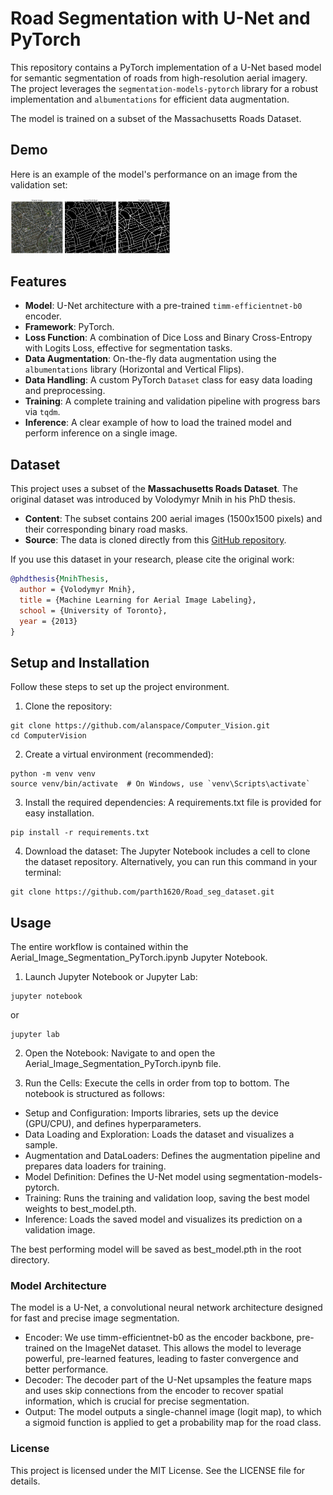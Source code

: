 # Road Segmentation with U-Net and PyTorch

This repository contains a PyTorch implementation of a U-Net based model for semantic segmentation of roads from high-resolution aerial imagery. The project leverages the `segmentation-models-pytorch` library for a robust implementation and `albumentations` for efficient data augmentation.

The model is trained on a subset of the Massachusetts Roads Dataset.

## Demo

Here is an example of the model's performance on an image from the validation set:

<img src="prediction_result.png" width="256">
<!-- | Original Image | Ground Truth Mask | Model's Prediction |
| :---: | :---: | :---: |
| <img src="URL_TO_YOUR_AERIAL_IMAGE.jpg" width="256"> | <img src="URL_TO_YOUR_GROUND_TRUTH_MASK.jpg" width="256"> | <img src="URL_TO_YOUR_PREDICTION_IMAGE.jpg" width="256"> | -->

## Features

- **Model**: U-Net architecture with a pre-trained `timm-efficientnet-b0` encoder.
- **Framework**: PyTorch.
- **Loss Function**: A combination of Dice Loss and Binary Cross-Entropy with Logits Loss, effective for segmentation tasks.
- **Data Augmentation**: On-the-fly data augmentation using the `albumentations` library (Horizontal and Vertical Flips).
- **Data Handling**: A custom PyTorch `Dataset` class for easy data loading and preprocessing.
- **Training**: A complete training and validation pipeline with progress bars via `tqdm`.
- **Inference**: A clear example of how to load the trained model and perform inference on a single image.

## Dataset
This project uses a subset of the **Massachusetts Roads Dataset**. The original dataset was introduced by Volodymyr Mnih in his PhD thesis.

- **Content**: The subset contains 200 aerial images (1500x1500 pixels) and their corresponding binary road masks.
- **Source**: The data is cloned directly from this [GitHub repository](https://github.com/parth1620/Road_seg_dataset).

If you use this dataset in your research, please cite the original work:

```bibtex
@phdthesis{MnihThesis,
  author = {Volodymyr Mnih},
  title = {Machine Learning for Aerial Image Labeling},
  school = {University of Toronto},
  year = {2013}
}
```
## Setup and Installation
Follow these steps to set up the project environment.

1. Clone the repository:

```
git clone https://github.com/alanspace/Computer_Vision.git
cd ComputerVision
```
2. Create a virtual environment (recommended):

```
python -m venv venv
source venv/bin/activate  # On Windows, use `venv\Scripts\activate`
```

3. Install the required dependencies:
A requirements.txt file is provided for easy installation.

```
pip install -r requirements.txt
```

4. Download the dataset:
The Jupyter Notebook includes a cell to clone the dataset repository. Alternatively, you can run this command in your terminal:

```
git clone https://github.com/parth1620/Road_seg_dataset.git
```

## Usage
The entire workflow is contained within the Aerial_Image_Segmentation_PyTorch.ipynb Jupyter Notebook.

1. Launch Jupyter Notebook or Jupyter Lab:
```
jupyter notebook
```
or
```
jupyter lab
```

2. Open the Notebook:
Navigate to and open the Aerial_Image_Segmentation_PyTorch.ipynb file.

3. Run the Cells:
Execute the cells in order from top to bottom. The notebook is structured as follows:

- Setup and Configuration: Imports libraries, sets up the device (GPU/CPU), and defines hyperparameters.
- Data Loading and Exploration: Loads the dataset and visualizes a sample.
- Augmentation and DataLoaders: Defines the augmentation pipeline and prepares data loaders for training.
- Model Definition: Defines the U-Net model using segmentation-models-pytorch.
- Training: Runs the training and validation loop, saving the best model weights to best_model.pth.
- Inference: Loads the saved model and visualizes its prediction on a validation image.

The best performing model will be saved as best_model.pth in the root directory.

### Model Architecture
The model is a U-Net, a convolutional neural network architecture designed for fast and precise image segmentation.

- Encoder: We use timm-efficientnet-b0 as the encoder backbone, pre-trained on the ImageNet dataset. This allows the model to leverage powerful, pre-learned features, leading to faster convergence and better performance.
- Decoder: The decoder part of the U-Net upsamples the feature maps and uses skip connections from the encoder to recover spatial information, which is crucial for precise segmentation.
- Output: The model outputs a single-channel image (logit map), to which a sigmoid function is applied to get a probability map for the road class.

### License
This project is licensed under the MIT License. See the LICENSE file for details.